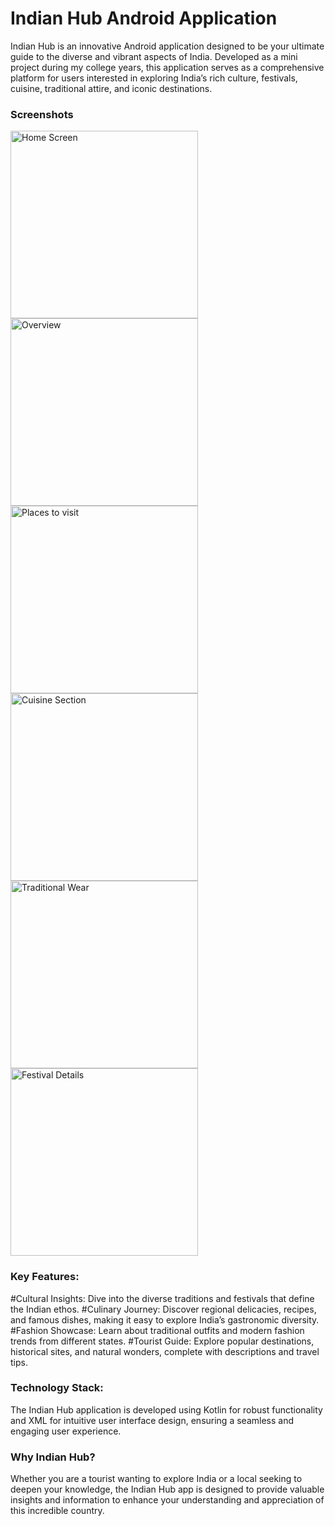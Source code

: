 # Indian Hub Android Application
Indian Hub is an innovative Android application designed to be your ultimate guide to the diverse and vibrant aspects of India. Developed as a mini project during my college years, this application serves as a comprehensive platform for users interested in exploring India’s rich culture, festivals, cuisine, traditional attire, and iconic destinations.


### Screenshots
<img src="https://github.com/prajaktakolhe08/IndianHubApplication/blob/main/1.jpg?raw=true" alt="Home Screen" width="300">
<img src="https://github.com/prajaktakolhe08/IndianHubApplication/blob/main/2.jpg?raw=true" alt="Overview" width="300">
<img src="https://github.com/prajaktakolhe08/IndianHubApplication/blob/main/3.jpg?raw=true" alt="Places to visit" width="300">
<img src="https://github.com/prajaktakolhe08/IndianHubApplication/blob/main/5.jpg?raw=true" alt="Cuisine Section" width="300">
<img src="https://github.com/prajaktakolhe08/IndianHubApplication/blob/main/4.jpg?raw=true" alt="Traditional Wear" width="300">
<img src="https://raw.githubusercontent.com/prajaktakolhe08/IndianHubApplication/2fe4e6b7f762aa0e59cfca38349aad9b55e6a157/6.jpg" alt="Festival Details" width="300">

### Key Features:
#Cultural Insights: Dive into the diverse traditions and festivals that define the Indian ethos.
#Culinary Journey: Discover regional delicacies, recipes, and famous dishes, making it easy to explore India’s gastronomic diversity.
#Fashion Showcase: Learn about traditional outfits and modern fashion trends from different states.
#Tourist Guide: Explore popular destinations, historical sites, and natural wonders, complete with descriptions and travel tips.

### Technology Stack:
The Indian Hub application is developed using Kotlin for robust functionality and XML for intuitive user interface design, ensuring a seamless and engaging user experience.

### Why Indian Hub?
Whether you are a tourist wanting to explore India or a local seeking to deepen your knowledge, the Indian Hub app is designed to provide valuable insights and information to enhance your understanding and appreciation of this incredible country.

